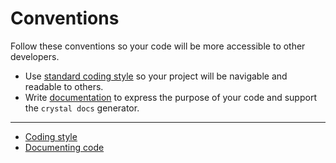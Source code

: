 # Conventions

Follow these conventions so your code will be more accessible to other developers.

* Use [standard coding style](coding_style.md) so your project will be navigable and readable to others.
* Write [documentation](documenting_code.md) to express the purpose of your code and support the `crystal docs` generator.

---

* [Coding style](coding_style.md)
* [Documenting code](documenting_code.md)
